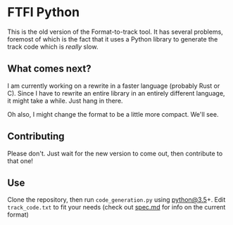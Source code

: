 # FTFI Python

This is the old version of the Format-to-track tool. It has several problems, foremost of which is the fact that it uses a Python library to generate the track code
which is *really* slow. 


## What comes next?

I am currently working on a rewrite in a faster language (probably Rust or C). Since I have to rewrite an entire library in an entirely different language, it might take a while. Just hang in there.

Oh also, I might change the format to be a little more compact. We'll see.


## Contributing

Please don't. Just wait for the new version to come out, then contribute to that one!


## Use

Clone the repository, then run `code_generation.py` using python@3.5+. Edit `track_code.txt` to fit your needs (check out [spec.md](spec.md) for info on the current format)
